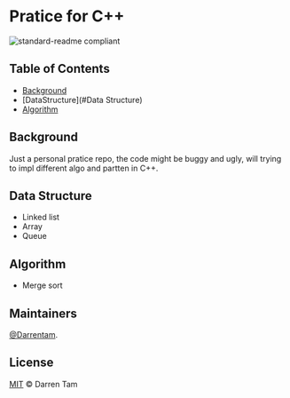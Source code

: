 # Pratice for C++

![standard-readme compliant](https://img.shields.io/badge/readme%20style-standard-brightgreen.svg?style=flat-square)
## Table of Contents

- [Background](#background)
- [DataStructure](#Data Structure)
- [Algorithm](#Algorithm)

## Background

Just a personal pratice repo, the code might be buggy and ugly, will trying to impl different algo and partten in C++.

## Data Structure

- Linked list
- Array 
- Queue 

## Algorithm

- Merge sort

## Maintainers
[@Darrentam](https://github.com/Darrentam).

## License

[MIT](LICENSE) © Darren Tam